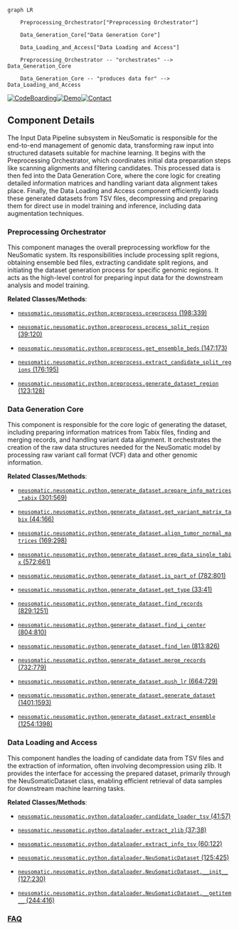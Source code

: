 ```mermaid

graph LR

    Preprocessing_Orchestrator["Preprocessing Orchestrator"]

    Data_Generation_Core["Data Generation Core"]

    Data_Loading_and_Access["Data Loading and Access"]

    Preprocessing_Orchestrator -- "orchestrates" --> Data_Generation_Core

    Data_Generation_Core -- "produces data for" --> Data_Loading_and_Access

```

[![CodeBoarding](https://img.shields.io/badge/Generated%20by-CodeBoarding-9cf?style=flat-square)](https://github.com/CodeBoarding/GeneratedOnBoardings)[![Demo](https://img.shields.io/badge/Try%20our-Demo-blue?style=flat-square)](https://www.codeboarding.org/demo)[![Contact](https://img.shields.io/badge/Contact%20us%20-%20contact@codeboarding.org-lightgrey?style=flat-square)](mailto:contact@codeboarding.org)



## Component Details



The Input Data Pipeline subsystem in NeuSomatic is responsible for the end-to-end management of genomic data, transforming raw input into structured datasets suitable for machine learning. It begins with the Preprocessing Orchestrator, which coordinates initial data preparation steps like scanning alignments and filtering candidates. This processed data is then fed into the Data Generation Core, where the core logic for creating detailed information matrices and handling variant data alignment takes place. Finally, the Data Loading and Access component efficiently loads these generated datasets from TSV files, decompressing and preparing them for direct use in model training and inference, including data augmentation techniques.



### Preprocessing Orchestrator

This component manages the overall preprocessing workflow for the NeuSomatic system. Its responsibilities include processing split regions, obtaining ensemble bed files, extracting candidate split regions, and initiating the dataset generation process for specific genomic regions. It acts as the high-level control for preparing input data for the downstream analysis and model training.





**Related Classes/Methods**:



- <a href="https://github.com/bioinform/neusomatic/blob/master/neusomatic/python/preprocess.py#L198-L339" target="_blank" rel="noopener noreferrer">`neusomatic.neusomatic.python.preprocess.preprocess` (198:339)</a>

- <a href="https://github.com/bioinform/neusomatic/blob/master/neusomatic/python/preprocess.py#L39-L120" target="_blank" rel="noopener noreferrer">`neusomatic.neusomatic.python.preprocess.process_split_region` (39:120)</a>

- <a href="https://github.com/bioinform/neusomatic/blob/master/neusomatic/python/preprocess.py#L147-L173" target="_blank" rel="noopener noreferrer">`neusomatic.neusomatic.python.preprocess.get_ensemble_beds` (147:173)</a>

- <a href="https://github.com/bioinform/neusomatic/blob/master/neusomatic/python/preprocess.py#L176-L195" target="_blank" rel="noopener noreferrer">`neusomatic.neusomatic.python.preprocess.extract_candidate_split_regions` (176:195)</a>

- <a href="https://github.com/bioinform/neusomatic/blob/master/neusomatic/python/preprocess.py#L123-L128" target="_blank" rel="noopener noreferrer">`neusomatic.neusomatic.python.preprocess.generate_dataset_region` (123:128)</a>





### Data Generation Core

This component is responsible for the core logic of generating the dataset, including preparing information matrices from Tabix files, finding and merging records, and handling variant data alignment. It orchestrates the creation of the raw data structures needed for the NeuSomatic model by processing raw variant call format (VCF) data and other genomic information.





**Related Classes/Methods**:



- <a href="https://github.com/bioinform/neusomatic/blob/master/neusomatic/python/generate_dataset.py#L301-L569" target="_blank" rel="noopener noreferrer">`neusomatic.neusomatic.python.generate_dataset.prepare_info_matrices_tabix` (301:569)</a>

- <a href="https://github.com/bioinform/neusomatic/blob/master/neusomatic/python/generate_dataset.py#L44-L166" target="_blank" rel="noopener noreferrer">`neusomatic.neusomatic.python.generate_dataset.get_variant_matrix_tabix` (44:166)</a>

- <a href="https://github.com/bioinform/neusomatic/blob/master/neusomatic/python/generate_dataset.py#L169-L298" target="_blank" rel="noopener noreferrer">`neusomatic.neusomatic.python.generate_dataset.align_tumor_normal_matrices` (169:298)</a>

- <a href="https://github.com/bioinform/neusomatic/blob/master/neusomatic/python/generate_dataset.py#L572-L661" target="_blank" rel="noopener noreferrer">`neusomatic.neusomatic.python.generate_dataset.prep_data_single_tabix` (572:661)</a>

- <a href="https://github.com/bioinform/neusomatic/blob/master/neusomatic/python/generate_dataset.py#L782-L801" target="_blank" rel="noopener noreferrer">`neusomatic.neusomatic.python.generate_dataset.is_part_of` (782:801)</a>

- <a href="https://github.com/bioinform/neusomatic/blob/master/neusomatic/python/generate_dataset.py#L33-L41" target="_blank" rel="noopener noreferrer">`neusomatic.neusomatic.python.generate_dataset.get_type` (33:41)</a>

- <a href="https://github.com/bioinform/neusomatic/blob/master/neusomatic/python/generate_dataset.py#L829-L1251" target="_blank" rel="noopener noreferrer">`neusomatic.neusomatic.python.generate_dataset.find_records` (829:1251)</a>

- <a href="https://github.com/bioinform/neusomatic/blob/master/neusomatic/python/generate_dataset.py#L804-L810" target="_blank" rel="noopener noreferrer">`neusomatic.neusomatic.python.generate_dataset.find_i_center` (804:810)</a>

- <a href="https://github.com/bioinform/neusomatic/blob/master/neusomatic/python/generate_dataset.py#L813-L826" target="_blank" rel="noopener noreferrer">`neusomatic.neusomatic.python.generate_dataset.find_len` (813:826)</a>

- <a href="https://github.com/bioinform/neusomatic/blob/master/neusomatic/python/generate_dataset.py#L732-L779" target="_blank" rel="noopener noreferrer">`neusomatic.neusomatic.python.generate_dataset.merge_records` (732:779)</a>

- <a href="https://github.com/bioinform/neusomatic/blob/master/neusomatic/python/generate_dataset.py#L664-L729" target="_blank" rel="noopener noreferrer">`neusomatic.neusomatic.python.generate_dataset.push_lr` (664:729)</a>

- <a href="https://github.com/bioinform/neusomatic/blob/master/neusomatic/python/generate_dataset.py#L1401-L1593" target="_blank" rel="noopener noreferrer">`neusomatic.neusomatic.python.generate_dataset.generate_dataset` (1401:1593)</a>

- <a href="https://github.com/bioinform/neusomatic/blob/master/neusomatic/python/generate_dataset.py#L1254-L1398" target="_blank" rel="noopener noreferrer">`neusomatic.neusomatic.python.generate_dataset.extract_ensemble` (1254:1398)</a>





### Data Loading and Access

This component handles the loading of candidate data from TSV files and the extraction of information, often involving decompression using zlib. It provides the interface for accessing the prepared dataset, primarily through the NeuSomaticDataset class, enabling efficient retrieval of data samples for downstream machine learning tasks.





**Related Classes/Methods**:



- <a href="https://github.com/bioinform/neusomatic/blob/master/neusomatic/python/dataloader.py#L41-L57" target="_blank" rel="noopener noreferrer">`neusomatic.neusomatic.python.dataloader.candidate_loader_tsv` (41:57)</a>

- <a href="https://github.com/bioinform/neusomatic/blob/master/neusomatic/python/dataloader.py#L37-L38" target="_blank" rel="noopener noreferrer">`neusomatic.neusomatic.python.dataloader.extract_zlib` (37:38)</a>

- <a href="https://github.com/bioinform/neusomatic/blob/master/neusomatic/python/dataloader.py#L60-L122" target="_blank" rel="noopener noreferrer">`neusomatic.neusomatic.python.dataloader.extract_info_tsv` (60:122)</a>

- <a href="https://github.com/bioinform/neusomatic/blob/master/neusomatic/python/dataloader.py#L125-L425" target="_blank" rel="noopener noreferrer">`neusomatic.neusomatic.python.dataloader.NeuSomaticDataset` (125:425)</a>

- <a href="https://github.com/bioinform/neusomatic/blob/master/neusomatic/python/dataloader.py#L127-L230" target="_blank" rel="noopener noreferrer">`neusomatic.neusomatic.python.dataloader.NeuSomaticDataset.__init__` (127:230)</a>

- <a href="https://github.com/bioinform/neusomatic/blob/master/neusomatic/python/dataloader.py#L244-L416" target="_blank" rel="noopener noreferrer">`neusomatic.neusomatic.python.dataloader.NeuSomaticDataset.__getitem__` (244:416)</a>









### [FAQ](https://github.com/CodeBoarding/GeneratedOnBoardings/tree/main?tab=readme-ov-file#faq)